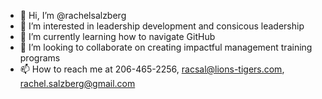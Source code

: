 - 👋 Hi, I’m @rachelsalzberg
- 👀 I’m interested in leadership development and consicous leadership
- 🌱 I’m currently learning how to navigate GitHub
- 💞️ I’m looking to collaborate on creating impactful management training programs
- 📫 How to reach me at 206-465-2256, racsal@lions-tigers.com, rachel.salzberg@gmail.com

<!---
rachelsalzberg/rachelsalzberg is a ✨ special ✨ repository because its `README.md` (this file) appears on your GitHub profile.
You can click the Preview link to take a look at your changes.
--->
